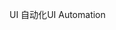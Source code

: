 <span data-ttu-id="9b67e-101">UI 自动化</span><span class="sxs-lookup"><span data-stu-id="9b67e-101">UI Automation</span></span>